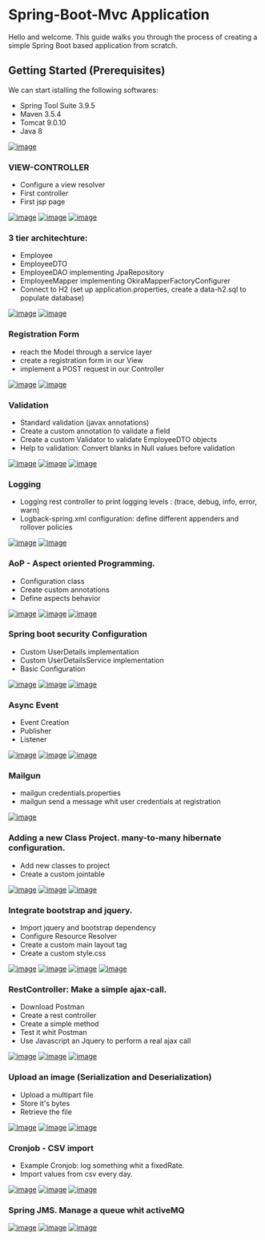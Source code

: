 # Spring-Boot-Mvc Application

Hello and welcome.
This guide walks you through the process of creating a simple Spring Boot based application from scratch. 

## Getting Started (Prerequisites)

We can start istalling the following softwares:

- Spring Tool Suite 3.9.5
- Maven 3.5.4
- Tomcat 9.0.10
- Java 8 

[![image](https://image.ibb.co/ktS01L/sett.png)](installation.md)

### VIEW-CONTROLLER

- Configure a view resolver
- First controller
- First jsp page

[![image](https://image.ibb.co/c2Bxg9/springgood.png)](https://www.baeldung.com/spring-mvc-view-resolver-tutorial)
[![image](https://image.ibb.co/cKBtKU/wiki.png)](https://en.wikipedia.org/wiki/Model%E2%80%93view%E2%80%93controller)
[![image](https://image.ibb.co/kbE3op/solution_2480514_1280.png)](viewresolver.md)

### 3 tier architechture:

- Employee
- EmployeeDTO
- EmployeeDAO implementing JpaRepository
- EmployeeMapper implementing OkiraMapperFactoryConfigurer
- Connect to H2 (set up application.properties, create a data-h2.sql to populate database)

[![image](https://image.ibb.co/cKBtKU/wiki.png)](https://en.wikipedia.org/wiki/Multitier_architecture#Three-tier_architecture)
[![image](https://image.ibb.co/kbE3op/solution_2480514_1280.png)](3layers.md)

### Registration Form

- reach the Model through a service layer
- create a registration form in our View
- implement a POST request in our Controller

[![image](https://image.ibb.co/c2Bxg9/springgood.png)](https://www.baeldung.com/spring-mvc-form-tutorial)
[![image](https://image.ibb.co/kbE3op/solution_2480514_1280.png)](registration.md)

### Validation

- Standard validation (javax annotations)
- Create a custom annotation to validate a field
- Create a custom Validator to validate EmployeeDTO objects
- Help to validation: Convert blanks in Null values before validation

[![image](https://image.ibb.co/c2Bxg9/springgood.png)](https://www.baeldung.com/javax-validation)
[![image](https://image.ibb.co/cKBtKU/wiki.png)](https://en.wikipedia.org/wiki/Data_validation)
[![image](https://image.ibb.co/kbE3op/solution_2480514_1280.png)](validation.md)

### Logging

- Logging rest controller to print logging levels : (trace, debug, info, error, warn)
- Logback-spring.xml configuration: define different appenders and rollover policies

[![image](https://image.ibb.co/c2Bxg9/springgood.png)](https://www.mkyong.com/logging/logback-xml-example/)
[![image](https://image.ibb.co/kbE3op/solution_2480514_1280.png)](logging.md)

### AoP - Aspect oriented Programming.

- Configuration class
- Create custom annotations
- Define aspects behavior

[![image](https://image.ibb.co/c2Bxg9/springgood.png)](https://www.baeldung.com/spring-aop-annotation)
[![image](https://image.ibb.co/cKBtKU/wiki.png)](https://en.wikipedia.org/wiki/Aspect-oriented_programming)
[![image](https://image.ibb.co/kbE3op/solution_2480514_1280.png)](aop.md)

### Spring boot security Configuration

- Custom UserDetails implementation
- Custom UserDetailsService implementation
- Basic Configuration

[![image](https://image.ibb.co/c2Bxg9/springgood.png)](https://www.baeldung.com/security-spring)
[![image](https://image.ibb.co/cKBtKU/wiki.png)](https://en.wikipedia.org/wiki/Cross-cutting_concern)
[![image](https://image.ibb.co/kbE3op/solution_2480514_1280.png)](security.md)

### Async Event

- Event Creation
- Publisher
- Listener

[![image](https://image.ibb.co/c2Bxg9/springgood.png)](https://www.baeldung.com/spring-events)
[![image](https://image.ibb.co/cKBtKU/wiki.png)](https://it.wikipedia.org/wiki/Publish/subscribe)
[![image](https://image.ibb.co/kbE3op/solution_2480514_1280.png)](async.md)

### Mailgun

- mailgun credentials.properties
- mailgun send a message whit user credentials at registration

[![image](https://image.ibb.co/kbE3op/solution_2480514_1280.png)](mailgun.md)

### Adding a new Class Project. many-to-many hibernate configuration.

- Add new classes to project
- Create a custom jointable

[![image](https://image.ibb.co/c2Bxg9/springgood.png)](https://www.baeldung.com/hibernate-many-to-many)
[![image](https://image.ibb.co/cKBtKU/wiki.png)](https://en.wikipedia.org/wiki/Many-to-many_(data_model))
[![image](https://image.ibb.co/kbE3op/solution_2480514_1280.png)](m2m.md)

### Integrate bootstrap and jquery.

- Import jquery and bootstrap dependency
- Configure Resource Resolver
- Create a custom main layout tag 
- Create a custom style.css

[![image](https://image.ibb.co/ktS01L/sett.png)](https://o7planning.org/en/10749/using-twitter-bootstrap-in-spring-boot)
[![image](https://image.ibb.co/cKBtKU/wiki.png)](https://en.wikipedia.org/wiki/JQuery)
[![image](https://image.ibb.co/cKBtKU/wiki.png)](https://en.wikipedia.org/wiki/Bootstrap_(front-end_framework))
[![image](https://image.ibb.co/kbE3op/solution_2480514_1280.png)](bootstrap.md)

### RestController: Make a simple ajax-call.

- Download Postman
- Create a rest controller
- Create a simple method
- Test it whit Postman
- Use Javascript an Jquery to perform a real ajax call

[![image](https://image.ibb.co/hYVEX0/postman.png)](https://www.getpostman.com/)
[![image](https://image.ibb.co/cKBtKU/wiki.png)](https://en.wikipedia.org/wiki/Ajax_(programming))
[![image](https://image.ibb.co/kbE3op/solution_2480514_1280.png)](postman.md)

### Upload an image (Serialization and Deserialization)

- Upload a multipart file
- Store it's bytes
- Retrieve the file

[![image](https://image.ibb.co/c2Bxg9/springgood.png)](https://www.baeldung.com/spring-file-upload)
[![image](https://image.ibb.co/cKBtKU/wiki.png)](https://en.wikipedia.org/wiki/Serialization)
[![image](https://image.ibb.co/kbE3op/solution_2480514_1280.png)](upload.md) 

### Cronjob - CSV import

- Example Cronjob: log something whit a fixedRate.
- Import values from csv every day.

[![image](https://image.ibb.co/c2Bxg9/springgood.png)](https://www.baeldung.com/spring-scheduled-tasks)
[![image](https://image.ibb.co/cKBtKU/wiki.png)](https://en.wikipedia.org/wiki/Comma-separated_values)
[![image](https://image.ibb.co/kbE3op/solution_2480514_1280.png)](cronjob.md)

### Spring JMS. Manage a queue whit activeMQ

[![image](https://image.ibb.co/ktS01L/sett.png)](http://activemq.apache.org/download.html)
[![image](https://image.ibb.co/cKBtKU/wiki.png)]()
[![image](https://image.ibb.co/kbE3op/solution_2480514_1280.png)](jms.md)



